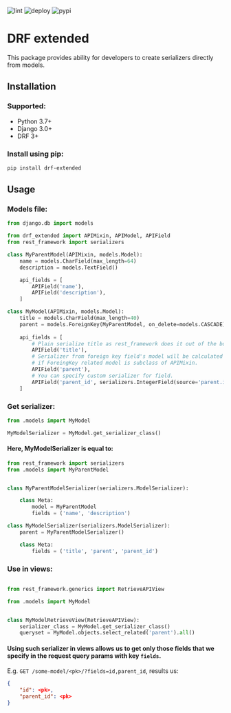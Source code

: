 ![lint](https://github.com/floydya/drf-extended/actions/workflows/lint.yml/badge.svg)
![deploy](https://github.com/floydya/drf-extended/actions/workflows/deploy.yml/badge.svg)
![pypi](https://badge.fury.io/py/drf-extended.svg)

# DRF extended  

This package provides ability for developers to create serializers directly from models.  

## Installation  

### Supported:
* Python 3.7+
* Django 3.0+
* DRF 3+

### Install using pip:  

```bash  
pip install drf-extended
```  

## Usage  

### Models file:

```python  
from django.db import models

from drf_extended import APIMixin, APIModel, APIField
from rest_framework import serializers

class MyParentModel(APIMixin, models.Model):
    name = models.CharField(max_length=64)
    description = models.TextField()

    api_fields = [
        APIField('name'),
        APIField('description'),
    ]

class MyModel(APIMixin, models.Model):
    title = models.CharField(max_length=40)
    parent = models.ForeignKey(MyParentModel, on_delete=models.CASCADE)
  
    api_fields = [
        # Plain serialize title as rest_framework does it out of the box.
        APIField('title'),
        # Serializer from foreign key field's model will be calculated automatically,
        # if ForeingKey related model is subclass of APIMixin.
        APIField('parent'),
        # You can specify custom serializer for field.
        APIField('parent_id', serializers.IntegerField(source='parent.id')),
    ]
```

### Get serializer:

```python
from .models import MyModel

MyModelSerializer = MyModel.get_serializer_class()
```
#### Here, MyModelSerializer is equal to:
```python
from rest_framework import serializers
from .models import MyParentModel


class MyParentModelSerializer(serializers.ModelSerializer):

    class Meta:
        model = MyParentModel
        fields = ('name', 'description')

class MyModelSerializer(serializers.ModelSerializer):
    parent = MyParentModelSerializer()

    class Meta:
        fields = ('title', 'parent', 'parent_id')

```

### Use in views:
```python

from rest_framework.generics import RetrieveAPIView

from .models import MyModel


class MyModelRetrieveView(RetrieveAPIView):
    serializer_class = MyModel.get_serializer_class()
    queryset = MyModel.objects.select_related('parent').all()

```

#### Using such serializer in views allows us to get only those fields that we specify in the request query params with key `fields`.
E.g. `GET /some-model/<pk>/?fields=id,parent_id`, results us:
```json
{
    "id": <pk>,
    "parent_id": <pk>
}
```
